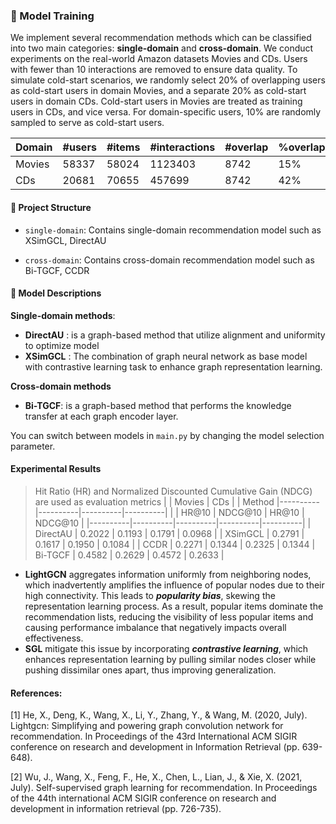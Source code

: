 ### 🔧 Model Training

We implement several recommendation methods which can be classified into two main categories: **single-domain** and **cross-domain**. We conduct experiments on the real-world Amazon datasets Movies and CDs. Users with fewer than 10 interactions are removed to ensure data quality. To simulate cold-start scenarios, we randomly select 20% of overlapping users as cold-start users in domain Movies, and a separate 20% as cold-start users in domain CDs. Cold-start users in Movies are treated as training users in CDs, and vice versa. For domain-specific users, 10% are randomly sampled to serve as cold-start users.

|  Domain  |  #users  |  #items  |#interactions| #overlap | %overlap |
|----------|----------|----------|-------------|----------|----------|
|  Movies  |  58337   |  58024   |  1123403    |   8742   |  15%     |
|    CDs   |  20681   |  70655   |   457699    |   8742   |  42%     |

#### 📁 Project Structure

- `single-domain`: Contains single-domain recommendation model such as XSimGCL, DirectAU

- `cross-domain`: Contains cross-domain recommendation model such as Bi-TGCF, CCDR  


#### 🧠 Model Descriptions

**Single-domain methods**:
- **DirectAU** : is a graph-based method that utilize alignment and uniformity to optimize model
- **XSimGCL** : The combination of graph neural network as base model with contrastive learning task to enhance graph representation learning.

**Cross-domain methods**
- **Bi-TGCF**: is a graph-based method that performs the knowledge transfer at each graph encoder layer.

You can switch between models in `main.py` by changing the model selection parameter.


#### Experimental Results 
> Hit Ratio (HR) and Normalized Discounted Cumulative Gain (NDCG) are used as evaluation metrics
|          |          Movies     |          CDs        |
|  Method  |----------|----------|----------|----------|
|          |    HR@10 |  NDCG@10 |   HR@10  |  NDCG@10 |
|----------|----------|----------|----------|----------|
| DirectAU |  0.2022  |  0.1193  |  0.1791  |  0.0968  |
| XSimGCL  |  0.2791  |  0.1617  |  0.1950  |  0.1084  |
|   CCDR   |  0.2271  |  0.1344  |  0.2325  |  0.1344
|  Bi-TGCF |  0.4582  |  0.2629  |  0.4572  |  0.2633  |
- **LightGCN** aggregates information uniformly from neighboring nodes, which inadvertently amplifies the influence of popular nodes due to their high connectivity. This leads to ***popularity bias***, skewing the representation learning process. As a result, popular items dominate the recommendation lists, reducing the visibility of less popular items and causing performance imbalance that negatively impacts overall effectiveness.
- **SGL** mitigate this issue by incorporating ***contrastive learning***, which enhances representation learning by pulling similar nodes closer while pushing dissimilar ones apart, thus improving generalization. 

#### References:

[1] He, X., Deng, K., Wang, X., Li, Y., Zhang, Y., & Wang, M. (2020, July). Lightgcn: Simplifying and powering graph convolution network for recommendation. In Proceedings of the 43rd International ACM SIGIR conference on research and development in Information Retrieval (pp. 639-648).

[2] Wu, J., Wang, X., Feng, F., He, X., Chen, L., Lian, J., & Xie, X. (2021, July). Self-supervised graph learning for recommendation. In Proceedings of the 44th international ACM SIGIR conference on research and development in information retrieval (pp. 726-735).
